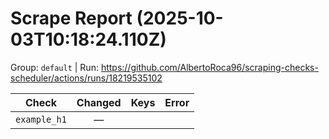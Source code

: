 # Scrape Report (2025-10-03T10:18:24.110Z)

Group: `default`  |  Run: https://github.com/AlbertoRoca96/scraping-checks-scheduler/actions/runs/18219535102

| Check | Changed | Keys | Error |
|---|:---:|:--|:--|
| `example_h1` | — |  |  |
